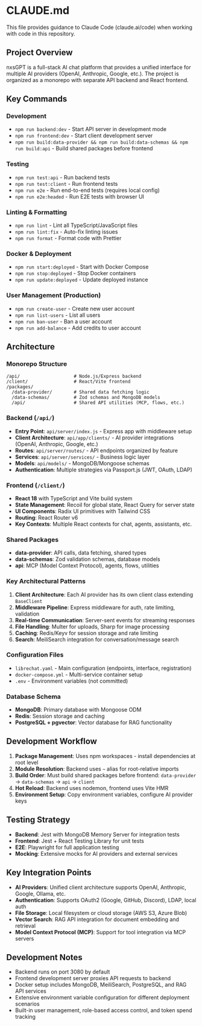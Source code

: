 # CLAUDE.md

This file provides guidance to Claude Code (claude.ai/code) when working with code in this repository.

## Project Overview

nxsGPT is a full-stack AI chat platform that provides a unified interface for multiple AI providers (OpenAI, Anthropic, Google, etc.). The project is organized as a monorepo with separate API backend and React frontend.

## Key Commands

### Development
- `npm run backend:dev` - Start API server in development mode
- `npm run frontend:dev` - Start client development server
- `npm run build:data-provider && npm run build:data-schemas && npm run build:api` - Build shared packages before frontend

### Testing
- `npm run test:api` - Run backend tests
- `npm run test:client` - Run frontend tests  
- `npm run e2e` - Run end-to-end tests (requires local config)
- `npm run e2e:headed` - Run E2E tests with browser UI

### Linting & Formatting
- `npm run lint` - Lint all TypeScript/JavaScript files
- `npm run lint:fix` - Auto-fix linting issues
- `npm run format` - Format code with Prettier

### Docker & Deployment
- `npm run start:deployed` - Start with Docker Compose
- `npm run stop:deployed` - Stop Docker containers
- `npm run update:deployed` - Update deployed instance

### User Management (Production)
- `npm run create-user` - Create new user account
- `npm run list-users` - List all users
- `npm run ban-user` - Ban a user account
- `npm run add-balance` - Add credits to user account

## Architecture

### Monorepo Structure
```
/api/                    # Node.js/Express backend
/client/                 # React/Vite frontend  
/packages/
  /data-provider/        # Shared data fetching logic
  /data-schemas/         # Zod schemas and MongoDB models
  /api/                  # Shared API utilities (MCP, flows, etc.)
```

### Backend (`/api/`)
- **Entry Point**: `api/server/index.js` - Express app with middleware setup
- **Client Architecture**: `api/app/clients/` - AI provider integrations (OpenAI, Anthropic, Google, etc.)
- **Routes**: `api/server/routes/` - API endpoints organized by feature
- **Services**: `api/server/services/` - Business logic layer
- **Models**: `api/models/` - MongoDB/Mongoose schemas
- **Authentication**: Multiple strategies via Passport.js (JWT, OAuth, LDAP)

### Frontend (`/client/`)
- **React 18** with TypeScript and Vite build system
- **State Management**: Recoil for global state, React Query for server state
- **UI Components**: Radix UI primitives with Tailwind CSS
- **Routing**: React Router v6
- **Key Contexts**: Multiple React contexts for chat, agents, assistants, etc.

### Shared Packages
- **data-provider**: API calls, data fetching, shared types
- **data-schemas**: Zod validation schemas, database models  
- **api**: MCP (Model Context Protocol), agents, flows, utilities

### Key Architectural Patterns

1. **Client Architecture**: Each AI provider has its own client class extending `BaseClient`
2. **Middleware Pipeline**: Express middleware for auth, rate limiting, validation
3. **Real-time Communication**: Server-sent events for streaming responses
4. **File Handling**: Multer for uploads, Sharp for image processing
5. **Caching**: Redis/Keyv for session storage and rate limiting
6. **Search**: MeiliSearch integration for conversation/message search

### Configuration Files
- `librechat.yaml` - Main configuration (endpoints, interface, registration)
- `docker-compose.yml` - Multi-service container setup
- `.env` - Environment variables (not committed)

### Database Schema
- **MongoDB**: Primary database with Mongoose ODM
- **Redis**: Session storage and caching
- **PostgreSQL + pgvector**: Vector database for RAG functionality

## Development Workflow

1. **Package Management**: Uses npm workspaces - install dependencies at root level
2. **Module Resolution**: Backend uses `~` alias for root-relative imports
3. **Build Order**: Must build shared packages before frontend: `data-provider` → `data-schemas` → `api` → `client`
4. **Hot Reload**: Backend uses nodemon, frontend uses Vite HMR
5. **Environment Setup**: Copy environment variables, configure AI provider keys

## Testing Strategy

- **Backend**: Jest with MongoDB Memory Server for integration tests
- **Frontend**: Jest + React Testing Library for unit tests
- **E2E**: Playwright for full application testing
- **Mocking**: Extensive mocks for AI providers and external services

## Key Integration Points

- **AI Providers**: Unified client architecture supports OpenAI, Anthropic, Google, Ollama, etc.
- **Authentication**: Supports OAuth2 (Google, GitHub, Discord), LDAP, local auth
- **File Storage**: Local filesystem or cloud storage (AWS S3, Azure Blob)
- **Vector Search**: RAG API integration for document embedding and retrieval
- **Model Context Protocol (MCP)**: Support for tool integration via MCP servers

## Development Notes

- Backend runs on port 3080 by default
- Frontend development server proxies API requests to backend
- Docker setup includes MongoDB, MeiliSearch, PostgreSQL, and RAG API services
- Extensive environment variable configuration for different deployment scenarios
- Built-in user management, role-based access control, and token spend tracking